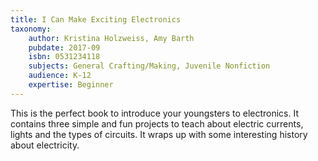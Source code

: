 ```yaml
---
title: I Can Make Exciting Electronics
taxonomy:
	author: Kristina Holzweiss, Amy Barth
	pubdate: 2017-09
	isbn: 0531234118
	subjects: General Crafting/Making, Juvenile Nonfiction
	audience: K-12
	expertise: Beginner
---
```

This is the perfect book to introduce your youngsters to electronics.  It contains three simple and fun projects to teach about electric currents, lights and the types of circuits.  It wraps up with some interesting history about electricity.